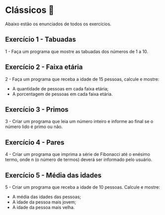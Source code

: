 
# Clássicos 🐣

Abaixo estão os enunciados de todos os exercícios.
## Exercício 1 - Tabuadas
1 - Faça um programa que mostre as tabuadas dos números de 1 a 10.

## Exercício 2 - Faixa etária
2 - Faça um programa que receba a idade de 15 pessoas, calcule e mostre:
- A quantidade de pessoas em cada faixa etária;
- A porcentagem de pessoas em cada faixa etária.

## Exercício 3 - Primos
3 - Criar um programa que leia um número inteiro e informe ao final se o número lido é primo ou não.

## Exercício 4 - Pares
4 - Criar um programa que imprima a série de Fibonacci até o enésimo termo, onde n (o número de termos) deverá ser informado pelo usuário.

## Exercício 5 - Média das idades
5 - Criar um programa que receba a idade de 10 pessoas. Calcule e mostre:
- A média das idades das pessoas;
- A idade da pessoa mais jovem;
- A idade da pessoa mais velha.